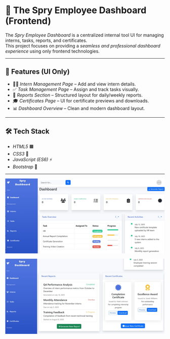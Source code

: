 # 🎨 The Spry Employee Dashboard (Frontend)

The *Spry Employee Dashboard* is a centralized internal tool UI for managing interns, tasks, reports, and certificates.  
This project focuses on providing a *seamless and professional dashboard experience* using only frontend technologies.  

---

## 🚀 Features (UI Only)
- 👩‍💻 *Intern Management Page* – Add and view intern details.  
- ✅ *Task Management Page* – Assign and track tasks visually.  
- 📝 *Reports Section* – Structured layout for daily/weekly reports.  
- 🎓 *Certificates Page* – UI for certificate previews and downloads.  
- 📊 *Dashboard Overview* – Clean and modern dashboard layout.  

---

## 🛠 Tech Stack
- *HTML5* 🟧  
- *CSS3* 🎨  
- *JavaScript (ES6)* ⚡  
- *Bootstrap* 💠

---

![Screenshot 2025-08-22 121247](https://github.com/Anushkaaa29/SPRY/blob/main/Project%20Dashboard/WhatsApp%20Image%202025-08-31%20at%2022.42.36_cb584c06.jpg)

![Screenshot 2025-08-22 121247](https://github.com/Anushkaaa29/SPRY/blob/main/Project%20Dashboard/WhatsApp%20Image%202025-08-31%20at%2022.42.13_2a5d4294.jpg)
